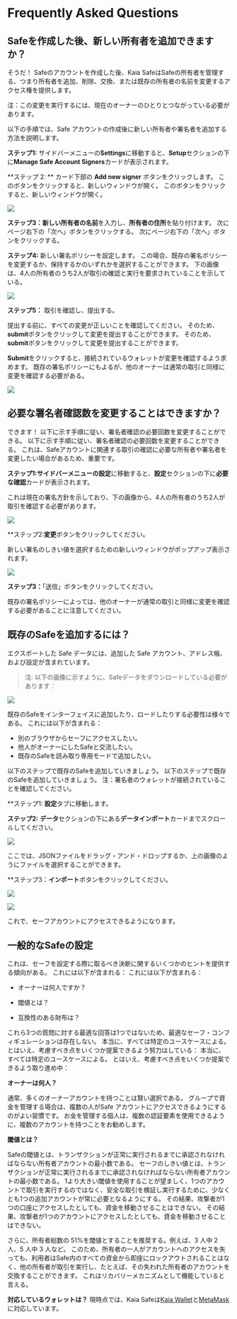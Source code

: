 # Frequently Asked Questions

## Safeを作成した後、新しい所有者を追加できますか？ <a id="Can i add new owners after creating a safe"></a>

そうだ！ Safeのアカウントを作成した後、Kaia SafeはSafeの所有者を管理する、つまり所有者を追加、削除、交換、または既存の所有者の名前を変更するアクセス権を提供します。

注：この変更を実行するには、現在のオーナーのひとりとつながっている必要があります。

以下の手順では、Safe アカウントの作成後に新しい所有者や署名者を追加する方法を説明します。

**ステップ1:** サイドバーメニューの**Settings**に移動すると、**Setup**セクションの下に**Manage Safe Account Signers**カードが表示されます。

\*\*ステップ 2: \*\* カード下部の **Add new signer** ボタンをクリックします。 このボタンをクリックすると、新しいウィンドウが開く。 このボタンをクリックすると、新しいウィンドウが開く。

![](/img/build/tools/kaia-safe/ks-add-signers.png)

**ステップ3：**新しい所有者の**名前**を入力し、**所有者の住所**を貼り付けます。 次にページ右下の「次へ」ボタンをクリックする。 次にページ右下の「次へ」ボタンをクリックする。

**ステップ4:** 新しい署名ポリシーを設定します。 この場合、既存の署名ポリシーを変更するか、保持するかのいずれかを選択することができます。 下の画像は、4人の所有者のうち2人が取引の確認と実行を要求されていることを示している。

![](/img/build/tools/kaia-safe/ks-add-signer-details.png)

**ステップ5：** 取引を確認し、提出する。

提出する前に、すべての変更が正しいことを確認してください。 そのため、**submit**ボタンをクリックして変更を提出することができます。 そのため、**submit**ボタンをクリックして変更を提出することができます。

**Submit**をクリックすると、接続されているウォレットが変更を確認するよう求めます。 既存の署名ポリシーにもよるが、他のオーナーは通常の取引と同様に変更を確認する必要がある。

![](/img/build/tools/kaia-safe/kaia-safe-change-owner-setup-review.gif)

## 必要な署名者確認数を変更することはできますか？ <a id="Can i change the number of required signer confirmation"></a>

できます！ 以下に示す手順に従い、署名者確認の必要回数を変更することができる。  以下に示す手順に従い、署名者確認の必要回数を変更することができる。 これは、Safeアカウントに関連する取引の確認に必要な所有者や署名者を変更したい場合があるため、重要です。

**ステップ1:**サイドバーメニューの**設定**に移動すると、**設定**セクションの下に**必要な確認**カードが表示されます。

これは現在の署名方針を示しており、下の画像から、4人の所有者のうち2人が取引を確認する必要があります。

![](/img/build/tools/kaia-safe/ks-conf-policy.png)

\*\*ステップ2:**変更**ボタンをクリックしてください。

新しい署名のしきい値を選択するための新しいウィンドウがポップアップ表示されます。

![](/img/build/tools/kaia-safe/ks-conf-policy-btn.png)

**ステップ3：**「送信」ボタンをクリックしてください。

既存の署名ポリシーによっては、他のオーナーが通常の取引と同様に変更を確認する必要があることに注意してください。

## 既存のSafeを追加するには？ <a id="How do i add an existing safe"></a>

エクスポートした Safe データには、追加した Safe アカウント、アドレス帳、および設定が含まれています。

> 注: 以下の画像に示すように、Safeデータをダウンロードしている必要があります：

![](/img/build/tools/kaia-safe/ks-export-btn.png)

既存のSafeをインターフェイスに追加したり、ロードしたりする必要性は様々である。 これには以下が含まれる：

- 別のブラウザからセーフにアクセスしたい。
- 他人がオーナーにしたSafeと交流したい。
- 既存のSafeを読み取り専用モードで追加したい。

以下のステップで既存のSafeを追加していきましょう。 以下のステップで既存のSafeを追加していきましょう。 注：署名者のウォレットが接続されていることを確認してください。

\*\*ステップ1: **設定**タブに移動します。

**ステップ2:** **データ**セクションの下にある**データインポート**カードまでスクロールしてください。

![](/img/build/tools/kaia-safe/ks-data-import-i.png)

ここでは、JSONファイルをドラッグ・アンド・ドロップするか、上の画像のようにファイルを選択することができます。

\*\*ステップ3：**インポート**ボタンをクリックしてください。

![](/img/build/tools/kaia-safe/ks-data-import-btn.png)

![](/img/build/tools/kaia-safe/kaia-safe-data-import.gif)

これで、セーフアカウントにアクセスできるようになります。

## 一般的なSafeの設定

これは、セーフを設定する際に取るべき決断に関するいくつかのヒントを提供する傾向がある。 これには以下が含まれる： これには以下が含まれる：

- オーナーは何人ですか？

- 閾値とは？

- 互換性のある財布は？

これら3つの質問に対する最適な回答は1つではないため、最適なセーフ・コンフィギュレーションは存在しない。 本当に、すべては特定のユースケースによる。 とはいえ、考慮すべき点をいくつか提案できるよう努力はしている： 本当に、すべては特定のユースケースによる。 とはいえ、考慮すべき点をいくつか提案できるよう取り進め中：

**オーナーは何人？**

通常、多くのオーナーアカウントを持つことは賢い選択である。 グループで資金を管理する場合は、複数の人がSafe アカウントにアクセスできるようにするのがよい習慣です。 お金を管理する個人は、複数の認証要素を使用できるように、複数のアカウントを持つことをお勧めします。

**閾値とは？**

Safeの閾値とは、トランザクションが正常に実行されるまでに承認されなければならない所有者アカウントの最小数である。 セーフのしきい値とは、トランザクションが正常に実行されるまでに承認されなければならない所有者アカウントの最小数である。 1より大きい閾値を使用することが望ましく、1つのアカウントで取引を実行するのではなく、安全な取引を検証し実行するために、少なくとも1つの追加アカウントが常に必要となるようにする。 その結果、攻撃者が1つの口座にアクセスしたとしても、資金を移動させることはできない。 その結果、攻撃者が1つのアカウントにアクセスしたとしても、資金を移動させることはできない。

さらに、所有者総数の 51%を閾値とすることを推奨する。例えば、3 人中 2 人、5 人中 3 人など。  このため、所有者の一人がアカウントへのアクセスを失っても、利用者はSafe内のすべての資金から即座にロックアウトされることはなく、他の所有者が取引を実行し、たとえば、その失われた所有者のアカウントを交換することができます。  これはリカバリーメカニズムとして機能していると言える。

**対応しているウォレットは？**
現時点では、Kaia Safeは[Kaia Wallet](https://docs.kaiawallet.io/)と[MetaMask](../../../tutorials/connecting-metamask.mdx)に対応しています。
